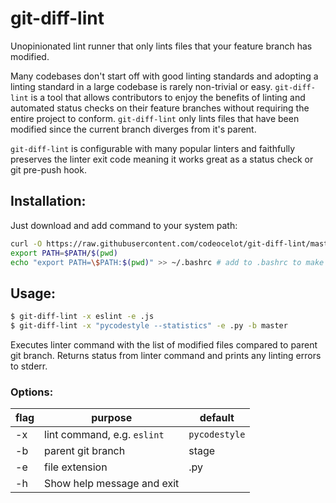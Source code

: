 # git-diff-lint
Unopinionated lint runner that only lints files that your feature branch has modified.

Many codebases don't start off with good linting standards and adopting a linting standard in a large codebase is rarely non-trivial or easy.  `git-diff-lint` is a tool that allows contributors to enjoy the benefits of linting and automated status checks on their feature branches without requiring the entire project to conform.  `git-diff-lint` only lints files that have been modified since the current branch diverges from it's parent.

`git-diff-lint` is configurable with many popular linters and faithfully preserves the linter exit code meaning it works great as a status check or git pre-push hook.

## Installation:
Just download and add command to your system path:
```bash
curl -O https://raw.githubusercontent.com/codeocelot/git-diff-lint/master/git-diff-lint
export PATH=$PATH/$(pwd) 
echo "export PATH=\$PATH:$(pwd)" >> ~/.bashrc # add to .bashrc to make available to future console sessions.
```

## Usage:

```bash
$ git-diff-lint -x eslint -e .js
$ git-diff-lint -x "pycodestyle --statistics" -e .py -b master
```

Executes linter command with the list of modified files compared to parent git branch.  Returns status from linter command and prints any linting errors to stderr.  

### Options:

| flag | purpose | default |
|----|----|----|
| -x | lint command, e.g. `eslint` | `pycodestyle` |
| -b | parent git branch | stage |
| -e | file extension | .py |
| -h | Show help message and exit |
